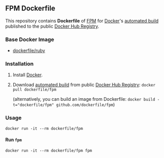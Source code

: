 ## FPM Dockerfile


This repository contains **Dockerfile** of [FPM](https://github.com/jordansissel/fpm) for [Docker](https://www.docker.com/)'s [automated build](https://registry.hub.docker.com/u/dockerfile/fpm/) published to the public [Docker Hub Registry](https://registry.hub.docker.com/).


### Base Docker Image

* [dockerfile/ruby](http://dockerfile.github.io/#/ruby)


### Installation

1. Install [Docker](https://www.docker.com/).

2. Download [automated build](https://registry.hub.docker.com/u/dockerfile/fpm/) from public [Docker Hub Registry](https://registry.hub.docker.com/): `docker pull dockerfile/fpm`

   (alternatively, you can build an image from Dockerfile: `docker build -t="dockerfile/fpm" github.com/dockerfile/fpm`)


### Usage

    docker run -it --rm dockerfile/fpm

#### Run `fpm`

    docker run -it --rm dockerfile/fpm fpm
